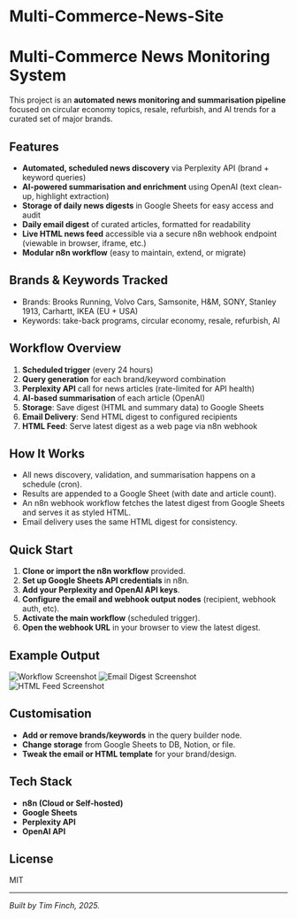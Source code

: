 # Multi-Commerce-News-Site
# Multi-Commerce News Monitoring System

This project is an **automated news monitoring and summarisation pipeline** focused on circular economy topics, resale, refurbish, and AI trends for a curated set of major brands.

## Features

- **Automated, scheduled news discovery** via Perplexity API (brand + keyword queries)
- **AI-powered summarisation and enrichment** using OpenAI (text clean-up, highlight extraction)
- **Storage of daily news digests** in Google Sheets for easy access and audit
- **Daily email digest** of curated articles, formatted for readability
- **Live HTML news feed** accessible via a secure n8n webhook endpoint (viewable in browser, iframe, etc.)
- **Modular n8n workflow** (easy to maintain, extend, or migrate)

## Brands & Keywords Tracked

- Brands: Brooks Running, Volvo Cars, Samsonite, H&M, SONY, Stanley 1913, Carhartt, IKEA (EU + USA)
- Keywords: take-back programs, circular economy, resale, refurbish, AI

## Workflow Overview

1. **Scheduled trigger** (every 24 hours)
2. **Query generation** for each brand/keyword combination
3. **Perplexity API** call for news articles (rate-limited for API health)
4. **AI-based summarisation** of each article (OpenAI)
5. **Storage**: Save digest (HTML and summary data) to Google Sheets
6. **Email Delivery**: Send HTML digest to configured recipients
7. **HTML Feed**: Serve latest digest as a web page via n8n webhook

## How It Works

- All news discovery, validation, and summarisation happens on a schedule (cron).
- Results are appended to a Google Sheet (with date and article count).
- An n8n webhook workflow fetches the latest digest from Google Sheets and serves it as styled HTML.
- Email delivery uses the same HTML digest for consistency.

## Quick Start

1. **Clone or import the n8n workflow** provided.
2. **Set up Google Sheets API credentials** in n8n.
3. **Add your Perplexity and OpenAI API keys**.
4. **Configure the email and webhook output nodes** (recipient, webhook auth, etc).
5. **Activate the main workflow** (scheduled trigger).
6. **Open the webhook URL** in your browser to view the latest digest.

## Example Output

![Workflow Screenshot](./docs/workflow-screenshot.png)
![Email Digest Screenshot](./docs/email-screenshot.png)
![HTML Feed Screenshot](./docs/html-feed-screenshot.png)

## Customisation

- **Add or remove brands/keywords** in the query builder node.
- **Change storage** from Google Sheets to DB, Notion, or file.
- **Tweak the email or HTML template** for your brand/design.

## Tech Stack

- **n8n (Cloud or Self-hosted)**
- **Google Sheets**
- **Perplexity API**
- **OpenAI API**

## License

MIT

---

*Built by Tim Finch, 2025.*